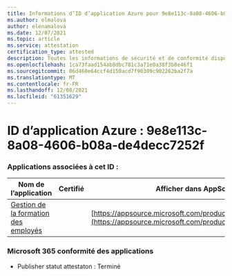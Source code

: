```yaml
---
title: Informations d’ID d’application Azure pour 9e8e113c-8a08-4606-b08a-de4decc7252f
ms.author: elmalova
author: elenamalova
ms.date: 12/07/2021
ms.topic: article
ms.service: attestation
certification_type: attested
description: Toutes les informations de sécurité et de conformité disponibles pour 9e8e113c-8a08-4606-b08a-de4decc7252f.
ms.openlocfilehash: 1ca73faad154ab8dbc781c3a71e0a38f3b8e46f1
ms.sourcegitcommit: 06d460e64ccf4d150acd7f90309c902262ba2f7a
ms.translationtype: MT
ms.contentlocale: fr-FR
ms.lasthandoff: 12/08/2021
ms.locfileid: "61351629"
---
```

# <a name="azure-app-id-9e8e113c-8a08-4606-b08a-de4decc7252f"></a>ID d’application Azure : 9e8e113c-8a08-4606-b08a-de4decc7252f


### <a name="apps-associated-with-this-id"></a>Applications associées à cet ID :
| **Nom de l’application** | **Certifié** | **Afficher dans AppSource** |
|--------------|---------------|-----------------------|
| [Gestion de la formation des employés](https://docs.microsoft.com/microsoft-365-app-certification/forward/WA200001512) |  | [https://appsource.microsoft.com/product/office/WA200001512](https://appsource.microsoft.com/product/office/WA200001512) |

### <a name="microsoft-365-app-compliance-status"></a>Microsoft 365 conformité des applications
- Publisher statut attestaton : Terminé
